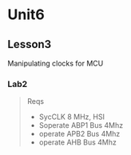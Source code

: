 # Unit6
## Lesson3

Manipulating clocks for MCU 
### Lab2

> Reqs
> - SycCLK 8 MHz, HSI
> - Soperate ABP1 Bus 4Mhz
> - operate APB2 Bus 4Mhz
> - operate AHB Bus 4Mhz

